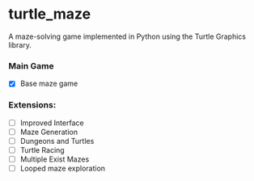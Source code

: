 # turtle_maze
A maze-solving game implemented in Python using the Turtle Graphics library.

### Main Game
- [x] Base maze game

### Extensions:
- [ ] Improved Interface
- [ ] Maze Generation
- [ ] Dungeons and Turtles
- [ ] Turtle Racing
- [ ] Multiple Exist Mazes
- [ ] Looped maze exploration
